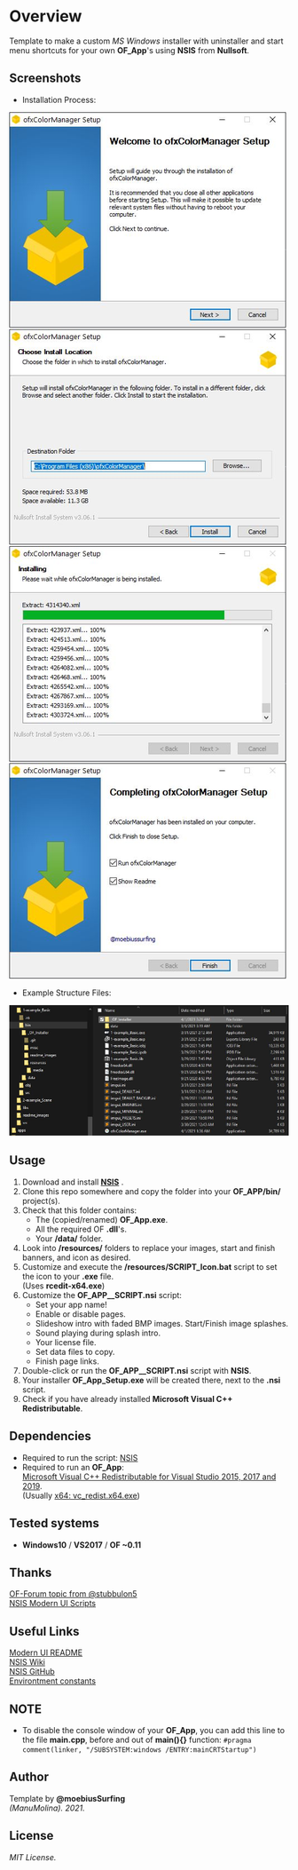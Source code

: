 # Overview
Template to make a custom _MS Windows_ installer with uninstaller and start menu shortcuts for your own **OF_App**'s using **NSIS** from **Nullsoft**.

## Screenshots
* Installation Process:  

![image](/readme_images/Capture1.JPG?raw=true "image")
![image](/readme_images/Capture2.JPG?raw=true "image")
![image](/readme_images/Capture3.JPG?raw=true "image")
![image](/readme_images/Capture4.JPG?raw=true "image")

* Example Structure Files:  

![image](/readme_images/Capture_Example.JPG?raw=true "image")

## Usage
1. Download and install [**NSIS**](https://nsis.sourceforge.io/Main_Page) .
2. Clone this repo somewhere and copy the folder into your **OF_APP/bin/** project(s). 
3. Check that this folder contains:  
    * The (copied/renamed) **OF_App.exe**.
    * All the required OF **.dll**'s.
    * Your **/data/** folder.
5. Look into **/resources/** folders to replace your images, start and finish banners, and icon as desired.
6. Customize and execute the **/resources/SCRIPT_Icon.bat** script to set the icon to your **.exe** file.  
(Uses **rcedit-x64.exe**)
7. Customize the **OF_APP__SCRIPT.nsi** script:  
   * Set your app name! 
   * Enable or disable pages.
   * Slideshow intro with faded BMP images. Start/Finish image splashes.
   * Sound playing during splash intro.
   * Your license file.
   * Set data files to copy.
   * Finish page links.
7. Double-click or run the **OF_APP__SCRIPT.nsi** script with **NSIS**.
8. Your installer **OF_App_Setup.exe** will be created there, next to the **.nsi** script.
9. Check if you have already installed **Microsoft Visual C++ Redistributable**.

## Dependencies
* Required to run the script: [NSIS](https://nsis.sourceforge.io/Main_Page)  
* Required to run an **OF_App**:  
[Microsoft Visual C++ Redistributable for Visual Studio 2015, 2017 and 2019](https://support.microsoft.com/en-us/topic/the-latest-supported-visual-c-downloads-2647da03-1eea-4433-9aff-95f26a218cc0).  
(Usually [x64: vc_redist.x64.exe](https://aka.ms/vs/16/release/vc_redist.x64.exe))
 
## Tested systems
- **Windows10** / **VS2017** / **OF ~0.11**

## Thanks
[OF-Forum topic from @stubbulon5](https://forum.openframeworks.cc/t/deploying-and-creating-installers-for-windows-and-macos/36887/4)  
[NSIS Modern UI Scripts](https://github.com/AnonymerNiklasistanonym/NsiWindowsInstallerExamples)  

## Useful Links
[Modern UI README](https://nsis.sourceforge.io/Docs/Modern%20UI%202/Readme.html)  
[NSIS Wiki](https://en.wikipedia.org/wiki/Nullsoft_Scriptable_Install_System)  
[NSIS GitHub](https://github.com/kichik/nsis)  
[Environtment constants](https://stackoverflow.com/questions/9087538/is-programfiles-a-constant-declared-in-nsis-or-is-it-the-environment-variable-r/44380394#44380394)  

## NOTE
* To disable the console window of your **OF_App**, you can add this line to the file **main.cpp**, before and out of **main(){}** function: ```#pragma comment(linker, "/SUBSYSTEM:windows /ENTRY:mainCRTStartup")``` 

## Author
Template by **@moebiusSurfing**  
*(ManuMolina). 2021.*

## License
*MIT License.*
